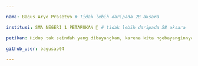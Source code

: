 ```yaml
---

nama: Bagus Aryo Prasetyo # Tidak lebih daripada 28 aksara

institusi: SMA NEGERI 1 PETARUKAN 🚩 # tidak lebih daripada 58 aksara

petikan: Hidup tak seindah yang dibayangkan, karena kita ngebayanginnya Ketinggian # tidak lebih daripada 100 aksara, elakkan menggunakan petikan(") untuk menjamin format kekal sama.

github_user: bagusap04

---
```

